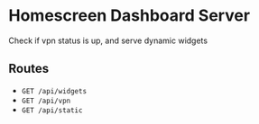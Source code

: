 # Homescreen Dashboard Server

Check if vpn status is up, and serve dynamic widgets

## Routes

* `GET /api/widgets`
* `GET /api/vpn`
* `GET /api/static`
